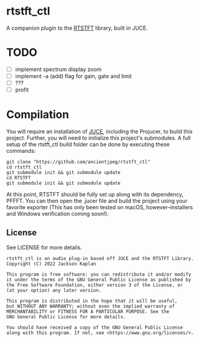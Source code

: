 # rtstft_ctl

A companion plugin to the [RTSTFT](https://github.com/ancientjpeg/RTSTFT) library, built in JUCE.

# TODO

- [ ] implement spectrum display zoom
- [ ] implement -a (add) flag for gain, gate and limit
- [ ] ???
- [ ] profit

# Compilation

You will require an installation of [JUCE](https://juce.com/get-juce), including the Projucer, to build this project. Further, you will need to initialize this project's submodules. A full setup of the rtstft_ctl build folder can be done by executing these commands:

```
git clone "https://github.com/ancientjpeg/rtstft_ctl"
cd rtstft_ctl
git submodule init && git submodule update
cd RTSTFT
git submodule init && git submodule update
```

At this point, RTSTFT should be fully set up along with its dependency, PFFFT. You can then open the .jucer file and build the project using your favorite exporter (This has only been tested on macOS, however–installers and Windows verification coming soon!).

## License

See LICENSE for more details.

```
rtstft_ctl is an audio plug-in based off JUCE and the RTSTFT Library.
Copyright (C) 2022 Jackson Kaplan

This program is free software: you can redistribute it and/or modify
it under the terms of the GNU General Public License as published by
the Free Software Foundation, either version 3 of the License, or
(at your option) any later version.

This program is distributed in the hope that it will be useful,
but WITHOUT ANY WARRANTY; without even the implied warranty of
MERCHANTABILITY or FITNESS FOR A PARTICULAR PURPOSE. See the
GNU General Public License for more details.

You should have received a copy of the GNU General Public License
along with this program. If not, see <https://www.gnu.org/licenses/>.
```

